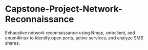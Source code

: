 # Capstone-Project-Network-Reconnaissance
Exhaustive network reconnaissance using Nmap, smbclient, and enum4linux to identify open ports, active services, and analyze SMB shares.

